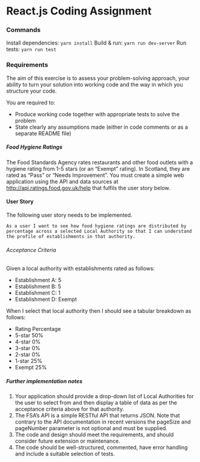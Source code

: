 # React.js Coding Assignment

### Commands
Install dependencies: `yarn install`
Build & run: `yarn run dev-server`
Run tests: `yarn run test`

### Requirements
The aim of this exercise is to assess your problem-solving approach, your ability to turn your solution into working code and the way in which you structure your code.

You are required to: 
* Produce working code together with appropriate tests to solve the problem 
* State clearly any assumptions made (either in code comments or as a separate README file) 

##### Food Hygiene Ratings 
The Food Standards Agency rates restaurants and other food outlets with a hygiene rating from 1-5 stars (or an “Exempt” rating). In Scotland, they are rated as “Pass” or “Needs Improvement”. 
You must create a simple web application using the API and data sources at http://api.ratings.food.gov.uk/help that fulfils the user story below. 

#### User Story 
The following user story needs to be implemented. 

```As a user I want to see how food hygiene ratings are distributed by percentage across a selected Local Authority so that I can understand the profile of establishments in that authority.``` 

###### Acceptance Criteria 
Given a local authority with establishments rated as follows: 
* Establishment A: 5
* Establishment B: 5
* Establishment C: 1
* Establishment D: Exempt 

When I select that local authority then I should see a tabular breakdown as follows: 

* Rating 	Percentage
* 5-star 	50% 
* 4-star 	0% 
* 3-star 	0% 
* 2-star 	0% 
* 1-star 	25% 
* Exempt 	25% 

##### Further implementation notes 
1. Your application should provide a drop-down list of Local Authorities for the user to select from and then display a table of data as per the acceptance criteria above for that authority.
2. The FSA’s API is a simple RESTful API that returns JSON. Note that contrary to the API documentation in recent versions the pageSize and pageNumber parameter is not optional and must be supplied. 
3. The code and design should meet the requirements, and should consider future extension or maintenance. 
4. The code should be well-structured, commented, have error handling and include a suitable selection of tests. 
